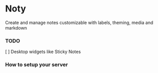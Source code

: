 # Noty

Create and manage notes customizable with labels, theming, media and markdown

### TODO

[ ] Desktop widgets like Sticky Notes

### How to setup your server

